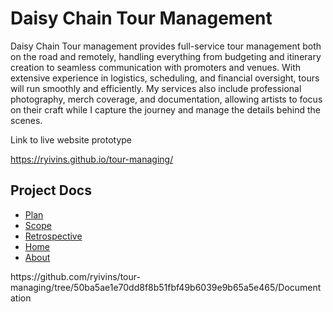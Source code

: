 # Daisy Chain Tour Management 

Daisy Chain Tour management provides full-service tour management both on the road and remotely, handling everything from budgeting and itinerary creation to seamless communication with promoters and venues. With extensive experience in logistics, scheduling, and financial oversight, tours will run smoothly and efficiently. My services also include professional photography, merch coverage, and documentation, allowing artists to focus on their craft while I capture the journey and manage the details behind the scenes. 

Link to live website prototype 

https://ryivins.github.io/tour-managing/     

  <!-- Links to project docs -->
  <section>
    <h2>Project Docs</h2>
    <ul>
 <li><a href="Documentation/plan.html">Plan</a>
 <li><a href="Documentation/scope.html">Scope</a>
 <li><a href="Documentation/retrospective.html">Retrospective</a>
 <li><a href="../index.html">Home</a>
 <li> <a href="../about.html">About</a>

  </section>
https://github.com/ryivins/tour-managing/tree/50ba5ae1e70dd8f8b51fbf49b6039e9b65a5e465/Documentation 
